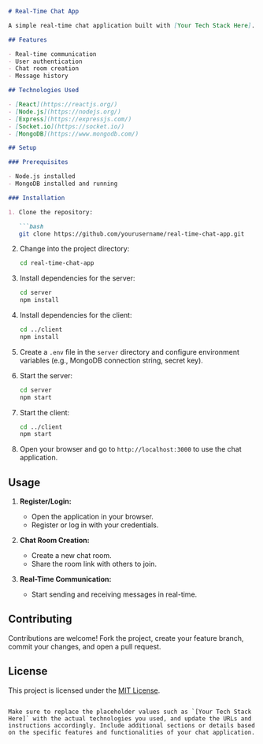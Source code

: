 
```markdown
# Real-Time Chat App

A simple real-time chat application built with [Your Tech Stack Here].

## Features

- Real-time communication
- User authentication
- Chat room creation
- Message history

## Technologies Used

- [React](https://reactjs.org/)
- [Node.js](https://nodejs.org/)
- [Express](https://expressjs.com/)
- [Socket.io](https://socket.io/)
- [MongoDB](https://www.mongodb.com/)

## Setup

### Prerequisites

- Node.js installed
- MongoDB installed and running

### Installation

1. Clone the repository:

   ```bash
   git clone https://github.com/yourusername/real-time-chat-app.git
   ```

2. Change into the project directory:

   ```bash
   cd real-time-chat-app
   ```

3. Install dependencies for the server:

   ```bash
   cd server
   npm install
   ```

4. Install dependencies for the client:

   ```bash
   cd ../client
   npm install
   ```

5. Create a `.env` file in the `server` directory and configure environment variables (e.g., MongoDB connection string, secret key).

6. Start the server:

   ```bash
   cd server
   npm start
   ```

7. Start the client:

   ```bash
   cd ../client
   npm start
   ```

8. Open your browser and go to `http://localhost:3000` to use the chat application.

## Usage

1. **Register/Login:**
   - Open the application in your browser.
   - Register or log in with your credentials.

2. **Chat Room Creation:**
   - Create a new chat room.
   - Share the room link with others to join.

3. **Real-Time Communication:**
   - Start sending and receiving messages in real-time.

## Contributing

Contributions are welcome! Fork the project, create your feature branch, commit your changes, and open a pull request.

## License

This project is licensed under the [MIT License](LICENSE).

```

Make sure to replace the placeholder values such as `[Your Tech Stack Here]` with the actual technologies you used, and update the URLs and instructions accordingly. Include additional sections or details based on the specific features and functionalities of your chat application.